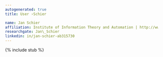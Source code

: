 ```yaml
---
autogenerated: true
title: User ›Schier

name: Jan Schier
affiliation: Institute of Information Theory and Automation | http://www.utia.cas.cz/
researchgate: Jan\_Schier
linkedin: in/jan-schier-ab315730
---
```

{% include stub %}

